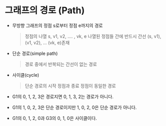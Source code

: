 # 그래프의 경로 (Path)

- 무방향 그래프의 정점 s로부터 정점 e까지의 경로

    > 정점의 나열 s, v1, v2, .... , vk, e
    > 나열된 정점들 간에 반드시 간선 (s, v1), (v1, v2), ... (vk, e)존재


- 단순 경로(simple path)

    > 경로 중에서 반복되는 간선이 없는 경로


- 사이클(cycle)

    > 단순 경로의 시작 정점과 종료 정점이 동일한 경로



- G1의 0, 1, 2, 3은 경로지면 0, 1, 3, 2는 경로가 아니다.

- G1의 1, 0, 2, 3은 단순 경로이지만 1, 0, 2, 0은 단순 경로가 아니다.

- G1의 0, 1, 2, 0과 G3의 0, 1, 0은 사이클이다.